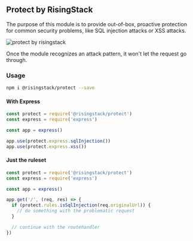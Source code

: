 ## Protect by RisingStack

The purpose of this module is to provide out-of-box, proactive protection for common security problems, like
SQL injection attacks or XSS attacks.

![protect by risingstack](https://blog-assets.risingstack.com/2017/05/lock.png)

Once the module recognizes an attack pattern, it won't let the request go through.

### Usage

```bash
npm i @risingstack/protect --save
```

#### With Express

```javascript
const protect = require('@risingstack/protect')
const express = require('express')

const app = express()

app.use(protect.express.sqlInjection())
app.use(protect.express.xss())
```

#### Just the ruleset

```javascript
const protect = require('@risingstack/protect')
const express = require('express')

const app = express()

app.get('/', (req, res) => {
  if (protect.rules.isSqlInjection(req.originalUrl)) {
    // do something with the problematic request
  }

  // continue with the routehandler
})
```
